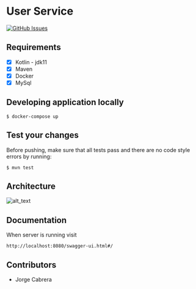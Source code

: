 # User Service
[![GitHub Issues](https://img.shields.io/github/issues/jorgejcabrera/users-service)](https://github.com/jorgejcabrera/users-service/issues)

## Requirements
- [X] Kotlin - jdk11
- [X] Maven
- [X] Docker
- [X] MySql

## Developing application locally
```
$ docker-compose up
```
## Test your changes
Before pushing, make sure that all tests pass and there are no code style errors by running:
```
$ mvn test
```
## Architecture
![alt_text](https://github.com/jorgejcabrera/users-service/blob/master/img/architecture.jpg)
## Documentation
When server is running visit
```
http://localhost:8080/swagger-ui.html#/
```
## Contributors
- Jorge Cabrera